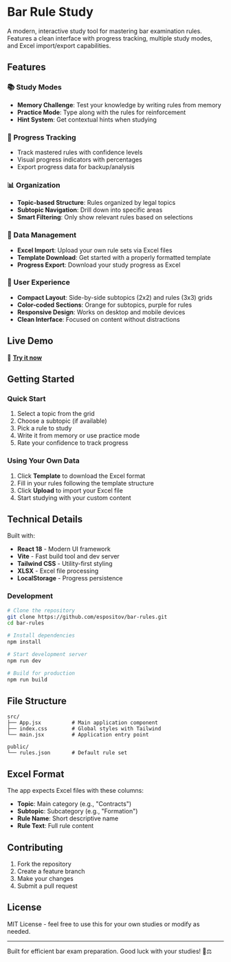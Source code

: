 # Bar Rule Study

A modern, interactive study tool for mastering bar examination rules. Features a clean interface with progress tracking, multiple study modes, and Excel import/export capabilities.

## Features

### 📚 Study Modes
- **Memory Challenge**: Test your knowledge by writing rules from memory
- **Practice Mode**: Type along with the rules for reinforcement
- **Hint System**: Get contextual hints when studying

### 🎯 Progress Tracking
- Track mastered rules with confidence levels
- Visual progress indicators with percentages
- Export progress data for backup/analysis

### 📊 Organization
- **Topic-based Structure**: Rules organized by legal topics
- **Subtopic Navigation**: Drill down into specific areas
- **Smart Filtering**: Only show relevant rules based on selections

### 💾 Data Management
- **Excel Import**: Upload your own rule sets via Excel files
- **Template Download**: Get started with a properly formatted template
- **Progress Export**: Download your study progress as Excel

### 🎨 User Experience
- **Compact Layout**: Side-by-side subtopics (2x2) and rules (3x3) grids
- **Color-coded Sections**: Orange for subtopics, purple for rules
- **Responsive Design**: Works on desktop and mobile devices
- **Clean Interface**: Focused on content without distractions

## Live Demo

🚀 **[Try it now](https://espositov.github.io/bar-rules)**

## Getting Started

### Quick Start
1. Select a topic from the grid
2. Choose a subtopic (if available)
3. Pick a rule to study
4. Write it from memory or use practice mode
5. Rate your confidence to track progress

### Using Your Own Data
1. Click **Template** to download the Excel format
2. Fill in your rules following the template structure
3. Click **Upload** to import your Excel file
4. Start studying with your custom content

## Technical Details

Built with:
- **React 18** - Modern UI framework
- **Vite** - Fast build tool and dev server
- **Tailwind CSS** - Utility-first styling
- **XLSX** - Excel file processing
- **LocalStorage** - Progress persistence

### Development

```bash
# Clone the repository
git clone https://github.com/espositov/bar-rules.git
cd bar-rules

# Install dependencies
npm install

# Start development server
npm run dev

# Build for production
npm run build
```

## File Structure

```
src/
├── App.jsx          # Main application component
├── index.css        # Global styles with Tailwind
└── main.jsx         # Application entry point

public/
└── rules.json       # Default rule set
```

## Excel Format

The app expects Excel files with these columns:
- **Topic**: Main category (e.g., "Contracts")
- **Subtopic**: Subcategory (e.g., "Formation")
- **Rule Name**: Short descriptive name
- **Rule Text**: Full rule content

## Contributing

1. Fork the repository
2. Create a feature branch
3. Make your changes
4. Submit a pull request

## License

MIT License - feel free to use this for your own studies or modify as needed.

---

Built for efficient bar exam preparation. Good luck with your studies! 📖⚖️